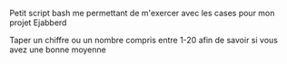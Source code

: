 Petit script bash me permettant de m'exercer avec les cases pour mon projet Ejabberd

Taper un chiffre ou un nombre compris entre 1-20 afin de savoir si vous avez une bonne moyenne